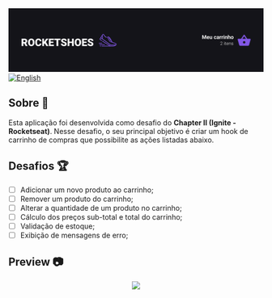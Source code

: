 <div align="center">
  <img src=".github/cover.svg" />
</div>
   <a href="./README.md">
      <img alt="English" src="https://img.shields.io/badge/-Read in english -000?style=flat&logo=google-translate&logoColor=FFF&labelColor=7059BD" />
   </a>

## Sobre 📖
Esta aplicação foi desenvolvida como desafio do **Chapter II (Ignite - Rocketseat)**. Nesse desafio, o seu principal objetivo é criar um hook de carrinho de compras que possibilite as ações listadas abaixo.

## Desafios 🏆
- [ ] Adicionar um novo produto ao carrinho;
- [ ] Remover um produto do carrinho;
- [ ] Alterar a quantidade de um produto no carrinho;
- [ ] Cálculo dos preços sub-total e total do carrinho;
- [ ] Validação de estoque;
- [ ] Exibição de mensagens de erro;

## Preview 📷
<div align="center">
  <img src=".github/preview.svg" width=80% />
</div>
